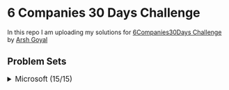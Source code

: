 # 6 Companies 30 Days Challenge

In this repo I am uploading my solutions for [6Companies30Days Challenge](https://youtu.be/QUnaBYKQkZU) by [Arsh Goyal](https://www.linkedin.com/in/arshgoyal/)

## Problem Sets

<details>
<summary style="font-size: 1.2em">Microsoft (15/15)</summary>

Sr  | [Problems](./Microsoft/README.md)                                                                                     | TryIt                                                                                                                                     | Status
----|---------------------------------------------------------------------------------------------------------------------------|-------------------------------------------------------------------------------------------------------------------------------------------|---------
1   | [Evaluate Reverse Polish Notation](./Microsoft/Evaluate-Reverse-Polish-Notation.md)                               | [![Problem Link](./assets/lc.svg)](https://leetcode.com/problems/evaluate-reverse-polish-notation/)                                      | ✅
2   | [Combination Sum III](./Microsoft/Combination-Sum-III.md)                                                     | [![Problem Link](./assets/lc.svg)](https://leetcode.com/problems/combination-sum-iii/)                                                   | ✅
3   | [Count the subarrays having product less than k](./goldman-sachs/count-the-subarrays-having-product-less-than-k1708.md)   | [![Problem Link](./assets/lc.svg)](https://practice.geeksforgeeks.org/problems/count-the-subarrays-having-product-less-than-k1708/1/)    | ✅

</details>
